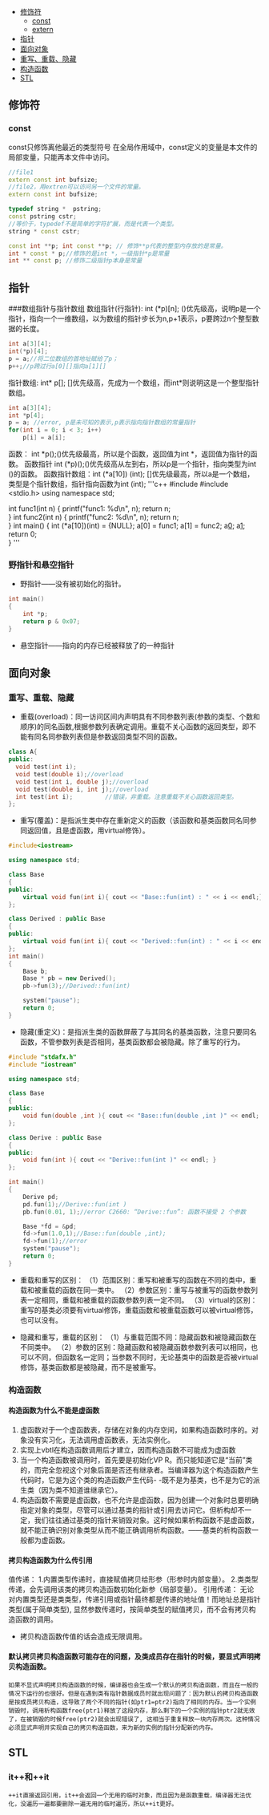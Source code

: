 <!-- GFM-TOC -->
* [修饰符](#修饰符)
    * [const](#const)
    * [extern](#extern)
* [指针](#指针)
* [面向对象](#面向对象)
* [重写、重载、隐藏](#重写-重载-隐藏)
* [构造函数](#构造函数)
* [STL](#stl)

<!-- GFM-TOC -->
## 修饰符
### const
const只修饰离他最近的类型符号 
在全局作用域中，const定义的变量是本文件的局部变量，只能再本文件中访问。
```c++
//file1
extern const int bufsize;
//file2，用extren可以访问另一个文件的常量。
extern const int bufsize;

typedef string *  pstring;
const pstring cstr;
//等价于，typedef不是简单的字符扩展，而是代表一个类型。
string * const cstr;

const int **p; int const **p; // 修饰**p代表的整型内存放的是常量。
int * const * p;//修饰的是int *，一级指针*p是常量
int ** const p; //修饰二级指针p本身是常量
```

## 指针
###数组指针与指针数组
数组指针(行指针): int (*p)[n]; ()优先级高，说明p是一个指针，指向一个一维数组，以为数组的指针步长为n,p+1表示，p要跨过n个整型数据的长度。
```c++
int a[3][4];
int(*p)[4];
p = a;//将二位数组的首地址赋给了p；
p++;//p跨过行a[0][]指向a[1][]
```
指针数组: int* p[]; []优先级高，先成为一个数组，而int*则说明这是一个整型指针数组。
```c++
int a[3][4];
int *p[4];
p = a; //error, p是未可知的表示,p表示指向指针数组的常量指针
for(int i = 0; i < 3; i++)
    p[i] = a[i];
```
函数： int *p();()优先级最高，所以是个函数，返回值为int *，返回值为指针的函数。
函数指针 int (*p)();()优先级高从左到右，所以p是一个指针，指向类型为int ()的函数。
函数指针数组：int (*a[10]) (int); []优先级最高，所以a是一个数组，类型是个指针数组，指针指向函数为int (int);
'''c++
#include <iostream>
#include <stdio.h>
using namespace std;

int func1(int n)
{
    printf("func1: %d\n", n);
    return n;  
}
int func2(int n)
{
    printf("func2: %d\n", n);
    return n;  
}
int main()
{
    int (*a[10])(int) = {NULL};
    a[0] = func1;
    a[1] = func2;
    a[0](1);
    a[1](2);  
    return 0;    
}
'''

### 野指针和悬空指针
* 野指针——没有被初始化的指针。
```c++
int main()
{
    int *p;
    return p & 0x07;
}
```
* 悬空指针——指向的内存已经被释放了的一种指针
## 面向对象
### 重写、重载、隐藏
- 重载(overload)：同一访问区间内声明具有不同参数列表(参数的类型、个数和顺序)的同名函数,根据参数列表确定调用。重载不关心函数的返回类型，即不能有同名同参数列表但是参数返回类型不同的函数。
```c++
class A{
public:
  void test(int i);
  void test(double i);//overload
  void test(int i, double j);//overload
  void test(double i, int j);//overload
  int test(int i);         //错误，非重载。注意重载不关心函数返回类型。
};
```

- 重写(覆盖)：是指派生类中存在重新定义的函数（该函数和基类函数同名同参同返回值，且是虚函数，用virtual修饰）。
```c++
#include<iostream>

using namespace std;

class Base
{
public:
    virtual void fun(int i){ cout << "Base::fun(int) : " << i << endl;}
};

class Derived : public Base
{
public:
    virtual void fun(int i){ cout << "Derived::fun(int) : " << i << endl;}
};
int main()
{
    Base b;
    Base * pb = new Derived();
    pb->fun(3);//Derived::fun(int)

    system("pause");
    return 0;
}
```
- 隐藏(重定义)：是指派生类的函数屏蔽了与其同名的基类函数，注意只要同名函数，不管参数列表是否相同，基类函数都会被隐藏。除了重写的行为。

```c++
#include "stdafx.h"
#include "iostream"

using namespace std;

class Base
{
public:
    void fun(double ,int ){ cout << "Base::fun(double ,int )" << endl; }
};

class Derive : public Base
{
public:
    void fun(int ){ cout << "Derive::fun(int )" << endl; }
};

int main()
{
    Derive pd;
    pd.fun(1);//Derive::fun(int )
    pb.fun(0.01, 1);//error C2660: “Derive::fun”: 函数不接受 2 个参数

    Base *fd = &pd;
    fd->fun(1.0,1);//Base::fun(double ,int);
    fd->fun(1);//error 
    system("pause");
    return 0;
}
```
- 重载和重写的区别：
（1）范围区别：重写和被重写的函数在不同的类中，重载和被重载的函数在同一类中。
（2）参数区别：重写与被重写的函数参数列表一定相同，重载和被重载的函数参数列表一定不同。
（3）virtual的区别：重写的基类必须要有virtual修饰，重载函数和被重载函数可以被virtual修饰，也可以没有。

- 隐藏和重写，重载的区别：
（1）与重载范围不同：隐藏函数和被隐藏函数在不同类中。
（2）参数的区别：隐藏函数和被隐藏函数参数列表可以相同，也可以不同，但函数名一定同；当参数不同时，无论基类中的函数是否被virtual修饰，基类函数都是被隐藏，而不是被重写。

### 构造函数
#### 构造函数为什么不能是虚函数
1. 虚函数对于一个虚函数表，存储在对象的内存空间，如果构造函数时序的。对象没有实习化，无法调用虚函数表，无法实例化。
2. 实现上vbtl在构造函数调用后才建立，因而构造函数不可能成为虚函数  
3. 当一个构造函数被调用时，首先要是初始化VP R。而只能知道它是“当前”类的，而完全忽视这个对象后面是否还有继承者。当编译器为这个构造函数产生代码时，它是为这个类的构造函数产生代码- -既不是为基类，也不是为它的派生类（因为类不知道谁继承它）。
3. 构造函数不需要是虚函数，也不允许是虚函数，因为创建一个对象时总要明确指定对象的类型，尽管可以通过基类的指针或引用去访问它。但析构却不一定，我们往往通过基类的指针来销毁对象。这时候如果析构函数不是虚函数，就不能正确识别对象类型从而不能正确调用析构函数。——基类的析构函数一般都为虚函数。
#### 拷贝构造函数为什么传引用
值传递：
1.内置类型传递时，直接赋值拷贝给形参（形参时内部变量）。
2.类类型传递，会先调用该类的拷贝构造函数初始化新参（局部变量）。
引用传递：
无论对内置类型还是类类型，传递引用或指针最终都是传递的地址值！而地址总是指针类型(属于简单类型), 显然参数传递时，按简单类型的赋值拷贝，而不会有拷贝构造函数的调用。
* 拷贝构造函数传值的话会造成无限调用。
#### 默认拷贝拷贝构造函数可能存在的问题，及类成员存在指针的时候，要显式声明拷贝构造函数。
    如果不显式声明拷贝构造函数的时候，编译器也会生成一个默认的拷贝构造函数，而且在一般的情况下运行的也很好。但是在遇到类有指针数据成员时就出现问题了：因为默认的拷贝构造函数是按成员拷贝构造，这导致了两个不同的指针(如ptr1=ptr2)指向了相同的内存。当一个实例销毁时，调用析构函数free(ptr1)释放了这段内存，那么剩下的一个实例的指针ptr2就无效了，在被销毁的时候free(ptr2)就会出现错误了, 这相当于重复释放一块内存两次。这种情况必须显式声明并实现自己的拷贝构造函数，来为新的实例的指针分配新的内存。
## STL
### it++和++it
    ++it直接返回引用，it++会返回一个无用的临时对象，而且因为是函数重载，编译器无法优化，没遍历一遍都要删除一遍无用的临时遍历，所以++it更好。